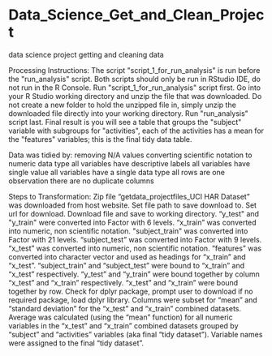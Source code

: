 # Data_Science_Get_and_Clean_Project
data science project getting and cleaning data

Processing Instructions:
The script "script_1_for_run_analysis" is run before the "run_analysis" script.
Both scripts should only be run in RStudio IDE, do not run in the R Console.
Run "script_1_for_run_analysis" script first.
Go into your R Studio working directory and unzip the file that was downloaded. Do not create a new folder to hold the unzipped file in, simply unzip the downloaded file directly into your working directory.
Run "run_analysis" script last.
Final result is you will see a table that groups the "subject" variable with subgroups for "activities", each of the activities has a mean for the "features" variables; this is the final tidy data table.


Data was tidied by: 
removing N/A values
converting scientific notation to numeric data type
all variables have descriptive labels
all variables have single value
all variables have a single data type
all rows are one observation
there are no duplicate columns

Steps to Transformation:
Zip file “getdata_projectfiles_UCI HAR Dataset” was downloaded from host website.
Set file path to save download to.
Set url for download.
Download file and save to working directory.
“y_test" and "y_train" were converted into Factor with 6 levels.
 “x_train” was converted into numeric, non scientific notation.
"subject_train" was converted into Factor with 21 levels.
“subject_test” was converted into Factor with 9 levels.
“x_test” was converted into numeric, non scientific notation.
“features” was converted into character vector and used as headings for “x_train” and “x_test”.
“subject_train” and “subject_test” were bound to “x_train” and “x_test” respectively.
“y_test” and “y_train” were bound together by column “x_test” and “x_train” respectively.
“x_test” and “x_train” were bound together by row.
Check for dplyr package, prompt user to download if no required package, load dplyr library.
Columns were subset for “mean” and “standard deviation” for the “x_test” and “x_train” combined datasets.
Average was calculated (using the “mean” function) for all numeric variables in the “x_test” and “x_train” combined datasets grouped by “subject” and “activities” variables (aka final “tidy dataset”).
Variable names were assigned to the final “tidy dataset”.
